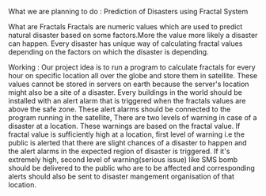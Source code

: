 What we are planning to do :
	Prediction of Disasters using Fractal System
  
What are Fractals
	Fractals are numeric values which are used to predict natural disaster based on some factors.More the value more likely a disaster can happen.
Every disaster has unique way of calculating fractal values depending on the factors on which the disaster is depending. 

Working :
	Our project idea is to run a program to calculate fractals for every hour on specific location all over the globe and store them in satellite.
	These values cannot be stored in servers on earth because the server's location might also be a site of a disaster.
	Every buildings in the world should be installed with an alert alarm  that is triggered when the fractals values are above the safe zone.
	These alert alarms should be connected to the program running in the satellite,
	There are two levels of warning in case of a disaster at a location. These warnings are based on the fractal value. 
	If fractal value is sufficiently high at a location, first level of warning i.e the public is alerted that there are slight chances of a disaster to happen and the alert alarms in the expected region of disaster is triggered. 
	If it's extremely high, second level of warning(serious issue) like SMS bomb should be delivered to the public who are to be affected and corresponding alerts should also be sent to disaster mangement organisation of that location.
